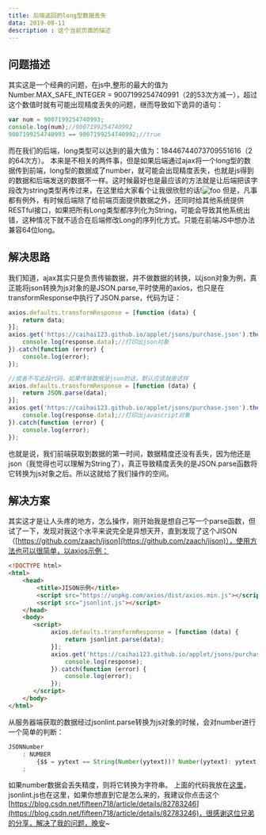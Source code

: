 ```yaml
---
title: 后端返回的long型数据丢失
data: 2019-08-11
description : 这个当前页面的描述
---
```

## 问题描述
其实这是一个经典的问题，在js中,整形的最大的值为 Number.MAX_SAFE_INTEGER = 9007199254740991（2的53次方减一），超过这个数值时就有可能出现精度丢失的问题，继而导致如下诡异的语句：
``` js
var num = 9007199254740993;
console.log(num);//9007199254740992
9007199254740993 == 9007199254740992;//true
```
而在我们的后端，long类型可以达到的最大值为：18446744073709551616（2的64次方）。
本来是不相关的两件事，但是如果后端通过ajax将一个long型的数据传到前端，long型的数据成了number，就可能会出现精度丢失，也就是js得到的数据和后端发送的数据不一样。这时候最好也是最应该的方法就是让后端把该字段改为string类型再传过来，在这里给大家看个让我很欣慰的话!<img :src="$withBase('/static/img/liaoxuefeng.png')" alt="foo">
但是，凡事都有例外，有时候后端除了给前端页面提供数据之外，还同时给其他系统提供RESTful接口，如果把所有Long类型都序列化为String，可能会导致其他系统出错，这种情况下就不适合在后端修改Long的序列化方式。只能在前端JS中想办法兼容64位long。

## 解决思路
我们知道，ajax其实只是负责传输数据，并不做数据的转换，以json对象为例，真正能将json转换为js对象的是JSON.parse,平时使用的axios，也只是在transformResponse中执行了JSON.parse，代码为证：
``` js
axios.defaults.transformResponse = [function (data) {
    return data;
}];
axios.get('https://caihai123.github.io/applet/jsons/purchase.json').then(function (response) {
    console.log(response.data);//打印出json对象
}).catch(function (error) {
    console.log(error);
});
```
``` js
//或者不写此段代码，如果传输数据是json的话，默认应该就是这样
axios.defaults.transformResponse = [function (data) {
    return JSON.parse(data);
}];
axios.get('https://caihai123.github.io/applet/jsons/purchase.json').then(function (response) {
    console.log(response.data);//打印出javascript对象
}).catch(function (error) {
    console.log(error);
});
```
也就是说，我们前端获取到数据的第一时间，数据精度还没有丢失，因为他还是json（我觉得也可以理解为String了），真正导致精度丢失的是JSON.parse函数将它转换为js对象之后。所以这就给了我们操作的空间。
## 解决方案
其实这才是让人头疼的地方，怎么操作，刚开始我是想自己写一个parse函数，但试了一下，发现对我这个水平来说完全是异想天开，直到发现了这个JISON（[https://github.com/zaach/jison](https://github.com/zaach/jison)），使用方法也可以很简单，以axios示例：
``` html
<!DOCTYPE html>
<html>
    <head>
        <title>JISON示例</title>
        <script src="https://unpkg.com/axios/dist/axios.min.js"></script>
        <script src="jsonlint.js"></script>
    </head>
    <body>
       <script>
            axios.defaults.transformResponse = [function (data) {
                return jsonlint.parse(data);
            }];
            axios.get('https://caihai123.github.io/applet/jsons/purchase.json').then(function (response) {
                console.log(response);
            }).catch(function (error) {
                console.log(error);
            });
       </script>
    </body>
</html>
```
从服务器端获取的数据经过jsonlint.parse转换为js对象的时候，会对number进行一个简单的判断：
``` js
JSONNumber
    : NUMBER
        {$$ = yytext == String(Number(yytext))? Number(yytext): yytext;}
    ;
```
如果number数据会丢失精度，则将它转换为字符串。
上面的代码我放在[这里](https://github.com/caihai123/JISON)，jsonlint.js也在这里，如果你想直到它是怎么来的，我建议你点击这个[https://blog.csdn.net/fifteen718/article/details/82783246](https://blog.csdn.net/fifteen718/article/details/82783246)，很感谢这位兄弟的分享，解决了我的问题，晚安~